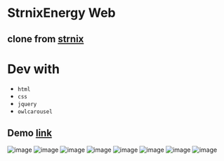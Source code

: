 # StrnixEnergy Web

## clone from [strnix](https://smartdemowp.com/strnix/)
# Dev with
* `html`
* `css`
* `jquery`
* `owlcarousel`

## Demo [link](https://vietluu.github.io/StmixEnergy_Web/) 
![image](https://github.com/vietluu/StmixEnergy_Web/assets/74524082/09267cff-1bca-4c79-9da8-5969db2a36fd)
![image](https://github.com/vietluu/StmixEnergy_Web/assets/74524082/eba1058e-c2f1-4db5-8728-adad9bca2745)
![image](https://github.com/vietluu/StmixEnergy_Web/assets/74524082/5b14d577-e012-4e21-8eac-23b551bc98ba)
![image](https://github.com/vietluu/StmixEnergy_Web/assets/74524082/0c4acc27-3c57-4bd2-b782-5d5d3f7717e4)
![image](https://github.com/vietluu/StmixEnergy_Web/assets/74524082/9ce94bee-1626-49df-a267-0d96290c2681)
![image](https://github.com/vietluu/StmixEnergy_Web/assets/74524082/aabe78d2-6ff0-4fc3-8a1a-74b0d6cf076c)
![image](https://github.com/vietluu/StmixEnergy_Web/assets/74524082/882f702d-30fd-490e-8fc0-c2765893cdf3)
![image](https://github.com/vietluu/StmixEnergy_Web/assets/74524082/a76a49e4-0365-42a4-a2c8-3a57794add2e)


